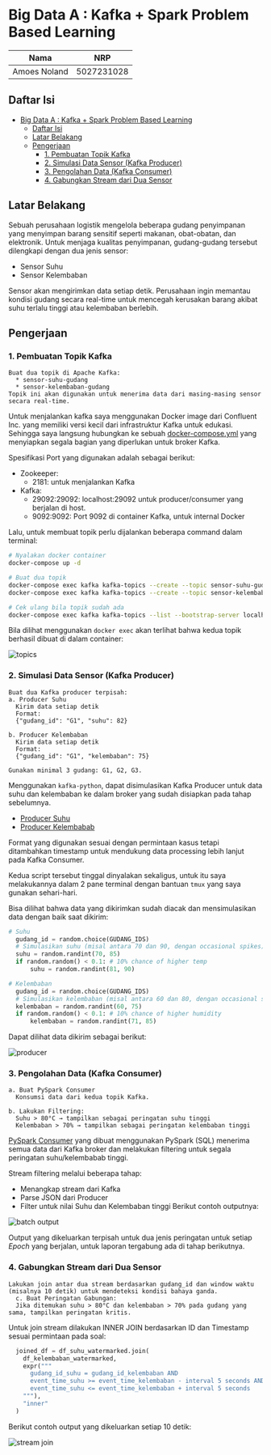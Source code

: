 # Big Data A : Kafka + Spark Problem Based Learning

Nama | NRP
---|---
Amoes Noland | 5027231028

## Daftar Isi

- [Big Data A : Kafka + Spark Problem Based Learning](#big-data-a--kafka--spark-problem-based-learning)
  - [Daftar Isi](#daftar-isi)
  - [Latar Belakang](#latar-belakang)
  - [Pengerjaan](#pengerjaan)
    - [1. Pembuatan Topik Kafka](#1-pembuatan-topik-kafka)
    - [2. Simulasi Data Sensor (Kafka Producer)](#2-simulasi-data-sensor-kafka-producer)
    - [3. Pengolahan Data (Kafka Consumer)](#3-pengolahan-data-kafka-consumer)
    - [4. Gabungkan Stream dari Dua Sensor](#4-gabungkan-stream-dari-dua-sensor)

## Latar Belakang

Sebuah perusahaan logistik mengelola beberapa gudang penyimpanan yang menyimpan barang sensitif seperti makanan, obat-obatan, dan elektronik. Untuk menjaga kualitas penyimpanan, gudang-gudang tersebut dilengkapi dengan dua jenis sensor:

* Sensor Suhu
* Sensor Kelembaban

Sensor akan mengirimkan data setiap detik. Perusahaan ingin memantau kondisi gudang secara real-time untuk mencegah kerusakan barang akibat suhu terlalu tinggi atau kelembaban berlebih.

## Pengerjaan

### 1. Pembuatan Topik Kafka

```
Buat dua topik di Apache Kafka:
  * sensor-suhu-gudang
  * sensor-kelembaban-gudang
Topik ini akan digunakan untuk menerima data dari masing-masing sensor secara real-time.
```

Untuk menjalankan kafka saya menggunakan Docker image dari Confluent Inc. yang memiliki versi kecil dari infrastruktur Kafka untuk edukasi. Sehingga saya langsung hubungkan ke sebuah [docker-compose.yml](docker-compose.yml) yang menyiapkan segala bagian yang diperlukan untuk broker Kafka.

Spesifikasi Port yang digunakan adalah sebagai berikut:

* Zookeeper:
  * 2181: untuk menjalankan Kafka
* Kafka:
  * 29092:29092: localhost:29092 untuk producer/consumer yang berjalan di host.
  * 9092:9092: Port 9092 di container Kafka, untuk internal Docker


Lalu, untuk membuat topik perlu dijalankan beberapa command dalam terminal:
```sh
# Nyalakan docker container
docker-compose up -d

# Buat dua topik
docker-compose exec kafka kafka-topics --create --topic sensor-suhu-gudang --bootstrap-server localhost:9092 --partitions 1 --replication-factor 1
docker-compose exec kafka kafka-topics --create --topic sensor-kelembaban-gudang --bootstrap-server localhost:9092 --partitions 1 --replication-factor 1

# Cek ulang bila topik sudah ada
docker-compose exec kafka kafka-topics --list --bootstrap-server localhost:9092
```

Bila dilihat menggunakan `docker exec` akan terlihat bahwa kedua topik berhasil dibuat di dalam container:

![topics](assets/image_1.png)

### 2. Simulasi Data Sensor (Kafka Producer)

```
Buat dua Kafka producer terpisah:
a. Producer Suhu
  Kirim data setiap detik
  Format:
  {"gudang_id": "G1", "suhu": 82}

b. Producer Kelembaban
  Kirim data setiap detik
  Format:
  {"gudang_id": "G1", "kelembaban": 75}

Gunakan minimal 3 gudang: G1, G2, G3.
```

Menggunakan `kafka-python`, dapat disimulasikan Kafka Producer untuk data suhu dan kelembaban ke dalam broker yang sudah disiapkan pada tahap sebelumnya.

* [Producer Suhu](pub/producer_suhu.py)
* [Producer Kelembabab](pub/producer_kelembaban.py)

Format yang digunakan sesuai dengan permintaan kasus tetapi ditambahkan timestamp untuk mendukung data processing lebih lanjut pada Kafka Consumer.

Kedua script tersebut tinggal dinyalakan sekaligus, untuk itu saya melakukannya dalam 2 pane terminal dengan bantuan `tmux` yang saya gunakan sehari-hari.

Bisa dilihat bahwa data yang dikirimkan sudah diacak dan mensimulasikan data dengan baik saat dikirim:
```py
# Suhu
  gudang_id = random.choice(GUDANG_IDS)
  # Simulasikan suhu (misal antara 70 dan 90, dengan occasional spikes)
  suhu = random.randint(70, 85)
  if random.random() < 0.1: # 10% chance of higher temp
      suhu = random.randint(81, 90)

# Kelembaban
  gudang_id = random.choice(GUDANG_IDS)
  # Simulasikan kelembaban (misal antara 60 dan 80, dengan occasional spikes)
  kelembaban = random.randint(60, 75)
  if random.random() < 0.1: # 10% chance of higher humidity
      kelembaban = random.randint(71, 85)
```

Dapat dilihat data dikirim sebagai berikut:

![producer](assets/image_2.png)

### 3. Pengolahan Data (Kafka Consumer)

```
a. Buat PySpark Consumer
  Konsumsi data dari kedua topik Kafka.

b. Lakukan Filtering:
  Suhu > 80°C → tampilkan sebagai peringatan suhu tinggi
  Kelembaban > 70% → tampilkan sebagai peringatan kelembaban tinggi
```

[PySpark Consumer](/sub/consumer_pyspark.py) yang dibuat menggunakan PySpark (SQL) menerima semua data dari Kafka broker dan melakukan filtering untuk segala peringatan suhu/kelembabab tinggi.

Stream filtering melalui beberapa tahap:
* Menangkap stream dari Kafka
* Parse JSON dari Producer
* Filter untuk nilai Suhu dan Kelembaban tinggi
Berikut contoh outputnya:

![batch output](assets/image_3.png)

Output yang dikeluarkan terpisah untuk dua jenis peringatan untuk setiap *Epoch* yang berjalan, untuk laporan tergabung ada di tahap berikutnya.

### 4. Gabungkan Stream dari Dua Sensor

```
Lakukan join antar dua stream berdasarkan gudang_id dan window waktu (misalnya 10 detik) untuk mendeteksi kondisi bahaya ganda.
  c. Buat Peringatan Gabungan:
  Jika ditemukan suhu > 80°C dan kelembaban > 70% pada gudang yang sama, tampilkan peringatan kritis.
```

Untuk join stream dilakukan INNER JOIN berdasarkan ID dan Timestamp sesuai permintaan pada soal:

```py
  joined_df = df_suhu_watermarked.join(
    df_kelembaban_watermarked,
    expr("""
      gudang_id_suhu = gudang_id_kelembaban AND
      event_time_suhu >= event_time_kelembaban - interval 5 seconds AND
      event_time_suhu <= event_time_kelembaban + interval 5 seconds
    """),
    "inner"
  )
```

Berikut contoh output yang dikeluarkan setiap 10 detik:

![stream join](assets/image_4.png)

